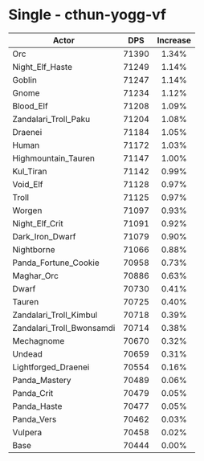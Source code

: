 # Single - cthun-yogg-vf
| Actor | DPS | Increase |
|---|:---:|:---:|
|Orc|71390|1.34%|
|Night_Elf_Haste|71249|1.14%|
|Goblin|71247|1.14%|
|Gnome|71234|1.12%|
|Blood_Elf|71208|1.09%|
|Zandalari_Troll_Paku|71204|1.08%|
|Draenei|71184|1.05%|
|Human|71172|1.03%|
|Highmountain_Tauren|71147|1.00%|
|Kul_Tiran|71142|0.99%|
|Void_Elf|71128|0.97%|
|Troll|71125|0.97%|
|Worgen|71097|0.93%|
|Night_Elf_Crit|71091|0.92%|
|Dark_Iron_Dwarf|71079|0.90%|
|Nightborne|71066|0.88%|
|Panda_Fortune_Cookie|70958|0.73%|
|Maghar_Orc|70886|0.63%|
|Dwarf|70730|0.41%|
|Tauren|70725|0.40%|
|Zandalari_Troll_Kimbul|70718|0.39%|
|Zandalari_Troll_Bwonsamdi|70714|0.38%|
|Mechagnome|70670|0.32%|
|Undead|70659|0.31%|
|Lightforged_Draenei|70554|0.16%|
|Panda_Mastery|70489|0.06%|
|Panda_Crit|70479|0.05%|
|Panda_Haste|70477|0.05%|
|Panda_Vers|70462|0.03%|
|Vulpera|70458|0.02%|
|Base|70444|0.00%|
